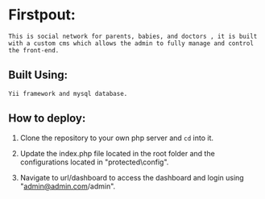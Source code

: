 # Firstpout:

	This is social network for parents, babies, and doctors , it is built with a custom cms which allows the admin to fully manage and control the front-end.
	
## Built Using:
	Yii framework and mysql database.


## How to deploy:

1. Clone the repository to your own php server and `cd` into it.

2. Update the index.php file located in the root folder and the configurations located in "protected\config".

3. Navigate to url/dashboard to access the dashboard and login using "admin@admin.com/admin".
